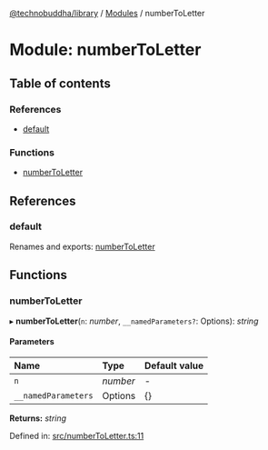 [@technobuddha/library](../..) / [Modules](../Modules.md) / numberToLetter

# Module: numberToLetter

## Table of contents

### References

- [default](numbertoletter.md#default)

### Functions

- [numberToLetter](numbertoletter.md#numbertoletter)

## References

### default

Renames and exports: [numberToLetter](numbertoletter.md#numbertoletter)

## Functions

### numberToLetter

▸ **numberToLetter**(`n`: *number*, `__namedParameters?`: Options): *string*

#### Parameters

| Name | Type | Default value |
| :------ | :------ | :------ |
| `n` | *number* | - |
| `__namedParameters` | Options | {} |

**Returns:** *string*

Defined in: [src/numberToLetter.ts:11](../../src/numberToLetter.ts#L11)
